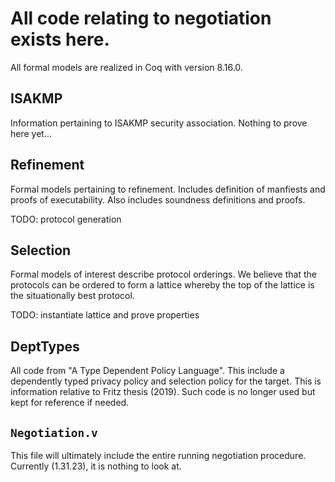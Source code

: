 # All code relating to negotiation exists here. 

All formal models are realized in Coq with version 8.16.0. 

## ISAKMP

Information pertaining to ISAKMP security association. Nothing to prove here yet... 

## Refinement 

Formal models pertaining to refinement. Includes definition of manfiests and proofs of executability. Also includes soundness definitions and proofs. 

TODO: protocol generation

## Selection 

Formal models of interest describe protocol orderings. We believe that the protocols can be ordered to form a lattice whereby the top of the lattice is the situationally best protocol. 

TODO: instantiate lattice and prove properties

## DeptTypes 

All code from "A Type Dependent Policy Language". This include a dependently typed privacy policy and selection policy for the target. This is information relative to Fritz thesis (2019). Such code is no longer used but kept for reference if needed. 

## `Negotiation.v` 

This file will ultimately include the entire running negotiation procedure. Currently (1.31.23), it is nothing to look at. 
